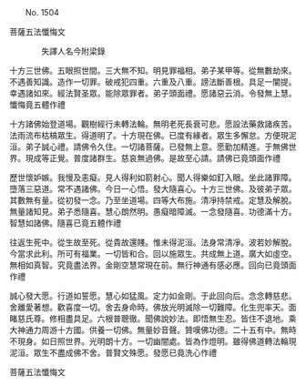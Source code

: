 ﻿　　No. 1504

菩薩五法懺悔文

　　　　失譯人名今附梁錄


十方三世佛。五眼照世間。三大無不知。明見罪福相。弟子某甲等。從無數劫來。不遇善知識。造作一切罪。破戒犯四重。六重及八重。謗法斷善根。具足一闡提。幸遇諸如來。經法賢圣眾。能除眾罪者。弟子頭面禮。愿諸惡云消。令發無上慧。懺悔竟五體作禮

十方諸佛始登道場。觀樹經行未轉法輪。無明老死長衰可悲。愿設法藥救諸疾苦。法雨流布枯槁眾生。得道明了。十方現在佛。已度有緣者。眾生多懈怠。方便現泥洹。弟子誠心禮。請佛令久住。一切諸菩薩。已發無上意。愿勤加精進。于無佛世界。現成等正覺。普度諸群生。慈哀無過佛。是故至心請。請佛已竟頭面作禮

歷世懷妒嫉。我慢及恚癡。見人得利如箭射心。聞人得樂如釘入眼。坐此諸罪障。墮落三惡道。常不遇諸佛。今日一心悟。發大隨喜心。十方三世佛。及彼弟子眾。其數無有量。從初發一念。乃至坐道場。四等大布施。清凈持禁戒。定慧及解脫。無量諸知見。弟子悉隨喜。慧心朗然明。愚癡暗障滅。一念發隨喜。功德滿十方。智慧如諸佛。隨喜已竟五體作禮

往返生死中。從生故至死。從貴故還賤。惟未得泥洹。法身常清凈。波若妙解脫。今當求此利。所可有福業。一切皆和合。回以施眾生。共成無上道。廣大如虛空。無相如真智。究竟盡法界。金剛空慧常現在前。無行神通有感必應。回向已竟頭面作禮

誠心發大愿。行道如誓愿。慧心如猛風。定力如金剛。于此回向后。念念轉慈悲。舍離愛著想。歡喜度一切。舍去身命時。佛放光明滅除一切難障。化生兜率天。面睹慈氏尊。修相盡具足。六根普聰徹。聞佛說妙法。即悟無生忍。皆住不退地。乘大神通力周游十方國。供養一切佛。無量妙音聲。贊嘆佛功德。二十五有中。無時不現身。如日照世界。光明朗十方。一切幽闇處。皆為作燈明。雖得佛道轉法輪現泥洹。眾生不盡成佛不舍。普賢文殊愿。發愿已竟洗心作禮

菩薩五法懺悔文
